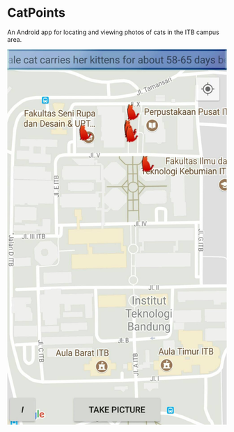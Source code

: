 # CatPoints
An Android app for locating and viewing photos of cats in the ITB campus area.

![screenshot](https://github.com/resakemal/CatPoints/blob/master/Screenshot.jpg "App Screenshot")
